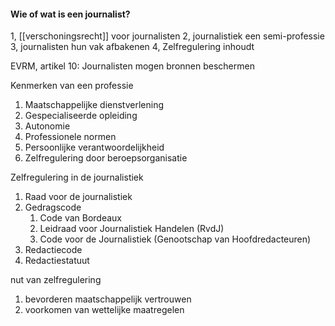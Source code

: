 
#### Wie of wat is een journalist?


1, [[verschoningsrecht]] voor journalisten
2, journalistiek een semi-professie
3, journalisten hun vak afbakenen
4, Zelfregulering inhoudt 

EVRM, artikel 10: Journalisten mogen bronnen beschermen

Kenmerken van een professie
1. Maatschappelijke dienstverlening
2. Gespecialiseerde opleiding
3. Autonomie
4. Professionele normen
5. Persoonlijke verantwoordelijkheid
6. Zelfregulering door beroepsorganisatie

Zelfregulering in de journalistiek
1. Raad voor de journalistiek
2. Gedragscode
	1. Code van Bordeaux
	2. Leidraad voor Journalistiek Handelen (RvdJ)
	3. Code voor de Journalistiek (Genootschap van Hoofdredacteuren)
3. Redactiecode
4. Redactiestatuut


nut van zelfregulering
1. bevorderen maatschappelijk vertrouwen
2. voorkomen van wettelijke maatregelen








